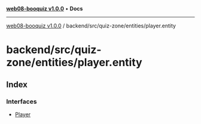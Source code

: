 [**web08-booquiz v1.0.0**](../../../../../README.md) • **Docs**

***

[web08-booquiz v1.0.0](../../../../../modules.md) / backend/src/quiz-zone/entities/player.entity

# backend/src/quiz-zone/entities/player.entity

## Index

### Interfaces

- [Player](interfaces/Player.md)
